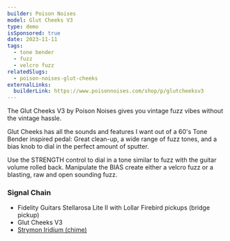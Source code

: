 ```yaml
---
builder: Poison Noises
model: Glut Cheeks V3
type: demo
isSponsored: true
date: 2023-11-11
tags:
  - tone bender
  - fuzz
  - velcro fuzz
relatedSlugs:
  - poison-noises-glut-cheeks
externalLinks:
  builderLink: https://www.poisonnoises.com/shop/p/glutcheeksv3
---
```


The Glut Cheeks V3 by Poison Noises gives you vintage fuzz vibes without the vintage hassle.

Glut Cheeks has all the sounds and features I want out of a 60's Tone Bender inspired pedal: Great clean-up, a wide range of fuzz tones, and a bias knob to dial in the perfect amount of sputter.

Use the STRENGTH control to dial in a tone similar to fuzz with the guitar volume rolled back. Manipulate the BIAS create either a velcro fuzz or a blasting, raw and open sounding fuzz.

### Signal Chain

- Fidelity Guitars Stellarosa Lite II with Lollar Firebird pickups (bridge pickup)
- Glut Cheeks V3
- [Strymon Iridium (chime)](/demos/strymon-iridium)
